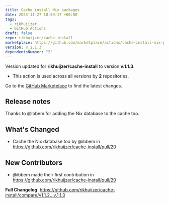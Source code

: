 ```yaml
---
title: Cache install Nix packages
date: 2023-11-27 18:59:17 +00:00
tags:
  - rikhuijzer
  - GitHub Actions
draft: false
repo: rikhuijzer/cache-install
marketplace: https://github.com/marketplace/actions/cache-install-nix-packages
version: v.1.1.3
dependentsNumber: "2"
---
```



Version updated for **rikhuijzer/cache-install** to version **v.1.1.3**.
- This action is used across all versions by **2** repositories.

Go to the [GitHub Marketplace](https://github.com/marketplace/actions/cache-install-nix-packages) to find the latest changes.

## Release notes

Thanks to @ibbem for adding the Nix database to the cache too.

## What's Changed
* Cache the Nix database too by @ibbem in https://github.com/rikhuijzer/cache-install/pull/20

## New Contributors
* @ibbem made their first contribution in https://github.com/rikhuijzer/cache-install/pull/20

**Full Changelog**: https://github.com/rikhuijzer/cache-install/compare/v1.1.2...v.1.1.3
